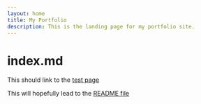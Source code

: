 ```yaml
---
layout: home
title: My Portfolio
description: This is the landing page for my portfolio site. 
---
```


# index.md

This should link to the [test page](./Statistics_Portfolio/test.md) 

This will hopefully lead to the [README file](./README.md)

